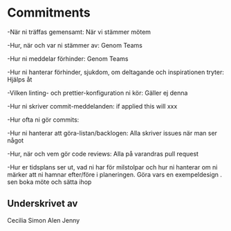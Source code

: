 # Commitments

  -När ni träffas gemensamt:
  När vi stämmer mötem

  -Hur, när och var ni stämmer av:
  Genom Teams

  -Hur ni meddelar förhinder:
  Genom Teams

  -Hur ni hanterar förhinder, sjukdom, om deltagande och inspirationen tryter:
  Hjälps åt

  -Vilken linting- och prettier-konfiguration ni kör:
 Gäller ej denna

  -Hur ni skriver commit-meddelanden:
  if applied this will xxx

  -Hur ofta ni gör commits:


  -Hur ni hanterar att göra-listan/backlogen:
  Alla skriver issues när man ser något 

  -Hur, när och vem gör code reviews:
  Alla på varandras pull request

  -Hur er tidsplans ser ut, vad ni har för milstolpar och hur ni hanterar om ni märker att ni hamnar efter/före i planeringen.
  Göra vars en exempeldesign . sen boka möte och sätta ihop


## Underskrivet av
 Cecilia
 Simon
 Alen
 Jenny
